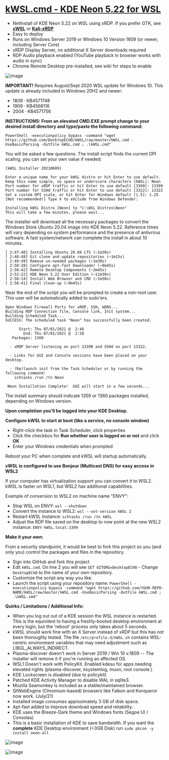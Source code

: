 # [kWSL.cmd - KDE Neon 5.22 for WSL](https://github.com/DesktopECHO/kWSL)

  - NetInstall of KDE Neon 5.22 on WSL using xRDP.  If you prefer GTK, see [**xWSL**](https://github.com/DesktopECHO/xWSL) or [**Kali-xRDP**](https://github.com/DesktopECHO/Kali-xRDP)
  - Easy to deploy
  - Runs on Windows Server 2019 or Windows 10 Version 1809 (or newer, including Server Core)
  - xRDP Display Server, no additional X Server downloads required
  - RDP Audio playback enabled (YouTube playback in browser works with audio in sync)
  - Chrome Remote Desktop pre-installed, see wiki for steps to enable

![image](https://user-images.githubusercontent.com/33142753/100149597-d3d57d80-2e74-11eb-899a-a7476b016e27.png)

**IMPORTANT!**  Requires August/Sept 2020 WSL update for Windows 10.  This update is already included in Windows 20H2 and newer:

* 1809  · KB4571748
* 1909  · KB4566116
* 2004  · KB4571756

**INSTRUCTIONS:  From an elevated CMD.EXE prompt change to your desired install directory and type/paste the following command:**

```
PowerShell -executionpolicy bypass -command "wget https://github.com/DesktopECHO/kWSL/raw/master/kWSL.cmd -UseBasicParsing -OutFile kWSL.cmd ; .\kWSL.cmd"
```

You will be asked a few questions.  The install script finds the current DPI scaling, you can set your own value if needed:

```
[kWSL Installer 20210609]

Enter a unique name for your kWSL distro or hit Enter to use default.
Keep this name simple, no space or underscore characters [kWSL]: Neon
Port number for xRDP traffic or hit Enter to use default [3399]: 13399
Port number for SSHd traffic or hit Enter to use default [3322]: 13322
Set a custom DPI scale, or hit Enter for Windows default [1.5]: 1.25
[Not recommended!] Type X to eXclude from Windows Defender:

Installing kWSL Distro [Neon] to "C:\WSL Distros\Neon"
This will take a few minutes, please wait...
```

The installer will download all the necessary packages to convert the Windows Store Ubuntu 20.04 image into KDE Neon 5.22.  Reference times will vary depending on system performance and the presence of antivrirus software.  A fast system/network can complete the install in about 10 minutes.

```
[ 2:47:40] Installing Ubuntu 20.04 LTS (~1m30s)
[ 2:48:48] Git clone and update repositories (~1m15s)
[ 2:49:49] Remove un-needed packages (~1m30s)
[ 2:50:28] Configure apt-fast Downloader (~0m45s)
[ 2:50:42] Remote Desktop Components (~2m45s)
[ 2:52:22] KDE Neon 5.22 User Edition (~11m30s)
[ 2:58:14] Install Web Browser and CRD (~1m30s)
[ 2:58:41] Final clean-up (~0m45s)
```

Near the end of the script you will be prompted to create a non-root user.  This user will be automatically added to sudo'ers.

```
Open Windows Firewall Ports for xRDP, SSH, mDNS...
Building RDP Connection file, Console link, Init system...
Building Scheduled Task...
SUCCESS: The scheduled task "Neon" has successfully been created.

      Start: Thu 07/01/2021 @  2:46
        End: Thu 07/01/2021 @  2:58
   Packages: 1360

  - xRDP Server listening on port 13399 and SSHd on port 13322.

  - Links for GUI and Console sessions have been placed on your desktop.

  - (Re)launch init from the Task Scheduler or by running the following command:
    schtasks /run /tn Neon

 Neon Installation Complete!  GUI will start in a few seconds...
```
The install summary should indicate 1359 or 1360 packages installed, depending on Windows version.   

**Upon completion you'll be logged into your KDE Desktop.** 

**Configure kWSL to start at boot (like a service, no console window)**

 - Right-click the task in Task Scheduler, click properties
 - Click the checkbox for **Run whether user is logged on or not** and click **OK**
 - Enter your Windows credentials when prompted
 
 Reboot your PC when complete and kWSL will startup automatically.

**xWSL is configured to use Bonjour (Multicast DNS) for easy access in WSL2**

If your computer has virtualization support you can convert it to WSL2.  kWSL is faster on WSL1, but WSL2 has additional capabilities. 

Example of conversion to WSL2 on machine name "ENVY":
 - Stop WSL on ENVY:
 ````wsl --shutdown````
 - Convert the instance to WSL2:
 ````wsl --set-version kWSL 2````
 - Restart kWSL Instance:
 ````schtasks /run /tn kWSL````
 - Adjust the RDP file saved on the desktop to now point at the new WSL2 instance:
 ````ENVY-kWSL.local:3399````

**Make it your own:**

From a security standpoint, it would be best to fork this project so you (and only you) control the packages and files in the repository.

- Sign into GitHub and fork this project
- Edit ```kWSL.cmd```.  On line 2 you will see ```SET GITORG=DesktopECHO``` - Change ```DesktopECHO``` to the name of your own repository.
- Customize the script any way you like.
- Launch the script using your repository name:
 ```PowerShell -executionpolicy bypass -command "wget https://github.com/YOUR-REPO-NAME/kWSL/raw/master/kWSL.cmd -UseBasicParsing -OutFile kWSL.cmd ; .\kWSL.cmd"```

**Quirks / Limitations / Additional Info:**

- When you log out out of a KDE session the WSL instance is restarted.  This is the equivilent to having a freshly-booted desktop environment at every login, but the 'reboot' process only takes about 5 seconds.  
- kWSL should work fine with an X Server instead of xRDP but this has not been thoroughly tested.  The file ```/etc/profile.d/kWSL.sh``` contains WSL-centric environment variables that may need adjustment such as LIBGL_ALWAYS_INDIRECT.
- Plasma-discover doesn't work in Server 2019 / Win 10 v.1809 -- The installer will remove it if you're running an affected OS. 
- WSL1 Doesn't work with PolicyKit.  Enabled kdesu for apps needing elevated rights (plasma-discover, ksystemlog, muon, root console.)    
- KDE Lockscreen is disabled (due to policykit)  
- Patched KDE Activity Manager to disable WAL in sqlite3. 
- Mozilla Seamonkey is included as a stable/maintained browser. 
- QtWebEngine (Chromium-based) browsers like Falkon and Konqueror now work. (July/21)
- Installed image consumes approximately 3 GB of disk space.
- Apt-fast added to improve download speed and reliability.
- KDE uses the Breeze-Dark theme and Windows fonts (Segoe UI / Consolas)
- This is a basic installation of KDE to save bandwidth.  If you want the **complete** KDE Desktop environment (+3GB Disk) run ```sudo pkcon -y install neon-all``` 

![image](https://user-images.githubusercontent.com/33142753/100148485-33cb2480-2e73-11eb-932b-54e34b445575.png)

![image](https://user-images.githubusercontent.com/33142753/100385367-c21ce300-2ff8-11eb-9276-6f51b366839f.png)
